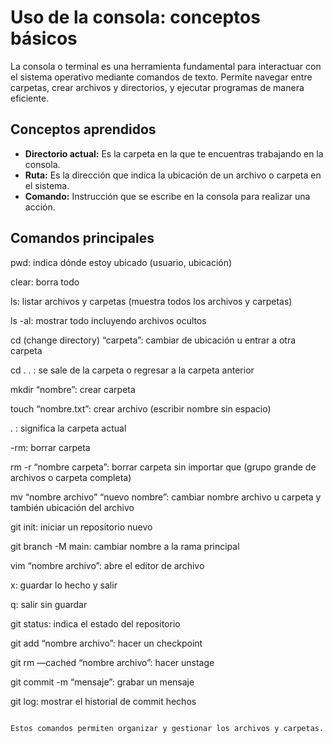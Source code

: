 # Uso de la consola: conceptos básicos

La consola o terminal es una herramienta fundamental para interactuar con el sistema operativo mediante comandos de texto. Permite navegar entre carpetas, crear archivos y directorios, y ejecutar programas de manera eficiente.

## Conceptos aprendidos

- **Directorio actual:** Es la carpeta en la que te encuentras trabajando en la consola.
- **Ruta:** Es la dirección que indica la ubicación de un archivo o carpeta en el sistema.
- **Comando:** Instrucción que se escribe en la consola para realizar una acción.

## Comandos principales

pwd: indica dónde estoy ubicado (usuario, ubicación)

clear: borra todo

ls: listar archivos y carpetas (muestra todos los archivos y carpetas)

ls -al: mostrar todo incluyendo archivos ocultos

cd (change directory) “carpeta”: cambiar de ubicación u entrar a otra carpeta

cd . . : se sale de la carpeta o regresar a la carpeta anterior

mkdir “nombre”: crear carpeta

touch “nombre.txt”: crear  archivo (escribir nombre sin espacio)

. : significa la carpeta actual

-rm: borrar carpeta

rm -r “nombre carpeta”: borrar carpeta sin importar que (grupo grande de archivos o carpeta completa)

mv “nombre archivo” “nuevo nombre”: cambiar nombre archivo u carpeta y también ubicación del archivo

git init: iniciar un repositorio nuevo

git branch -M main: cambiar nombre a la rama principal

vim “nombre archivo”: abre el editor de archivo

x: guardar lo hecho y salir

q: salir sin guardar

git status: indica el estado del repositorio

git add “nombre archivo”: hacer un checkpoint

git rm —cached “nombre archivo”: hacer unstage

git commit -m “mensaje”: grabar un mensaje

git log: mostrar el historial de commit hechos

```

Estos comandos permiten organizar y gestionar los archivos y carpetas.